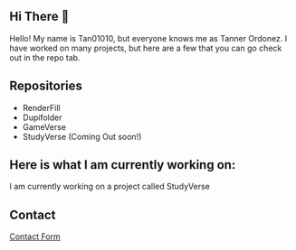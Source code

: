 ## Hi There 👋
Hello! My name is Tan01010, but everyone knows me as Tanner Ordonez.
I have worked on many projects, but here are a few that you can go check out in the repo tab.

## Repositories
 - RenderFill
 - Dupifolder
 - GameVerse
 - StudyVerse (Coming Out soon!)

## Here is what I am currently working on:
I am currently working on a project called StudyVerse

## Contact
[Contact Form](https://forms.gle/b6kTkn5iEzuDzWf89 "@embed")
<!--
**Tan01010/Tan01010** is a ✨ _special_ ✨ repository because its `README.md` (this file) appears on your GitHub profile.

Here are some ideas to get you started:

- 🔭 I’m currently working on ...
- 🌱 I’m currently learning ...
- 👯 I’m looking to collaborate on ...
- 🤔 I’m looking for help with ...
- 💬 Ask me about ...
- 📫 How to reach me: ...
- 😄 Pronouns: ...
- ⚡ Fun fact: ...
-->
